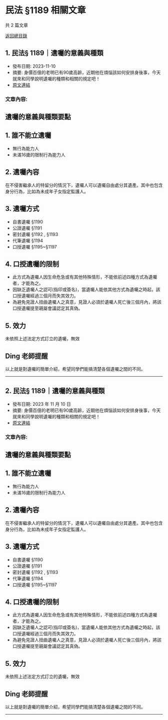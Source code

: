 # 民法 §1189 相關文章

共 2 篇文章

[返回總目錄](00_總目錄.md)

## 1. 民法§ 1189｜遺囑的意義與種類

- 發布日期: 2023-11-10
- 摘要: 身價百億的老明已有90歲高齡，近期他在煩惱該如何安排身後事，今天就來和同學說明遺囑的種類和相關的規定吧！
- [原文連結](https://www.jasper-realestate.com/%e6%b0%91%e6%b3%95-1189-%e9%81%ba%e5%9b%91-%e7%9a%84%e6%84%8f%e7%be%a9%e8%88%87%e7%a8%ae%e9%a1%9e/)

### 文章內容:

## 遺囑的意義與種類要點

## 1. 誰不能立遺囑

- 無行為能力人
- 未滿16歲的限制行為能力人

## 2. 遺囑內容

在不侵害繼承人的特留分的情況下，遺囑人可以遺囑自由處分其遺產。其中也包含身分行為，比如為未成年子女指定監護人。

## 3. 遺囑方式

- 自書遺囑 §1190
- 公證遺囑 §1191
- 密封遺囑 §1192 , §1193
- 代筆遺囑 §1194
- 口授遺囑 §1195~§1197

## 4. 口授遺囑的限制

- 此方式為遺囑人因生命危急或有其他特殊情形，不能依前述四種方式為遺囑者，才能為之。
- 因缺乏遺囑人之認可(指印或簽名)，當遺囑人能依其他方式為遺囑之時起，該口授遺囑經過三個月而失其效力。
- 為避免見證人扭曲遺囑人之真意，見證人必須於遺囑人死亡後三個月內，將該口授遺囑提至親屬會議認定其真偽。

## 5. 效力

未依照上述法定方式訂立的遺囑，無效

## Ding 老師提醒

以上就是對遺囑的簡單介紹，希望同學們能搞清楚各個遺囑之間的不同。

---

## 2. 民法§ 1189｜遺囑的意義與種類

- 發布日期: 2023 年 11 月 10 日
- 摘要: 身價百億的老明已有90歲高齡，近期他在煩惱該如何安排身後事，今天就來和同學說明遺囑的種類和相關的規定吧！
- [原文連結](https://www.jasper-realestate.com/%e6%b0%91%e6%b3%95-1189-%e9%81%ba%e5%9b%91-%e7%9a%84%e6%84%8f%e7%be%a9%e8%88%87%e7%a8%ae%e9%a1%9e/)

### 文章內容:

## 遺囑的意義與種類要點

## 1. 誰不能立遺囑

- 無行為能力人
- 未滿16歲的限制行為能力人

## 2. 遺囑內容

在不侵害繼承人的特留分的情況下，遺囑人可以遺囑自由處分其遺產。其中也包含身分行為，比如為未成年子女指定監護人。

## 3. 遺囑方式

- 自書遺囑 §1190
- 公證遺囑 §1191
- 密封遺囑 §1192 , §1193
- 代筆遺囑 §1194
- 口授遺囑 §1195~§1197

## 4. 口授遺囑的限制

- 此方式為遺囑人因生命危急或有其他特殊情形，不能依前述四種方式為遺囑者，才能為之。
- 因缺乏遺囑人之認可(指印或簽名)，當遺囑人能依其他方式為遺囑之時起，該口授遺囑經過三個月而失其效力。
- 為避免見證人扭曲遺囑人之真意，見證人必須於遺囑人死亡後三個月內，將該口授遺囑提至親屬會議認定其真偽。

## 5. 效力

未依照上述法定方式訂立的遺囑，無效

## Ding 老師提醒

以上就是對遺囑的簡單介紹，希望同學們能搞清楚各個遺囑之間的不同。

---

